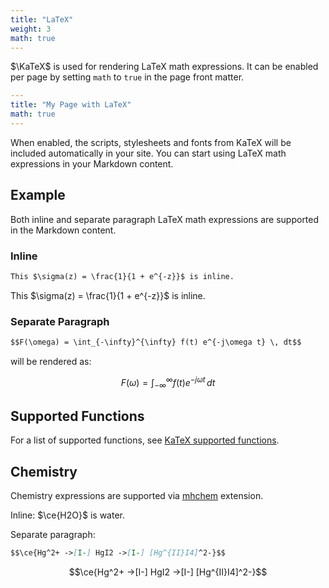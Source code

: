 ```yaml
---
title: "LaTeX"
weight: 3
math: true
---
```


$\KaTeX$ is used for rendering LaTeX math expressions. It can be enabled per page by setting `math` to `true` in the page front matter.


```yaml {filename="Markdown"}
---
title: "My Page with LaTeX"
math: true
---

```

When enabled, the scripts, stylesheets and fonts from KaTeX will be included automatically in your site. You can start using LaTeX math expressions in your Markdown content.

## Example

Both inline and separate paragraph LaTeX math expressions are supported in the Markdown content.

### Inline

```markdown {filename="page.md"}
This $\sigma(z) = \frac{1}{1 + e^{-z}}$ is inline.
```

This $\sigma(z) = \frac{1}{1 + e^{-z}}$ is inline.

### Separate Paragraph

```markdown {filename="page.md"}
$$F(\omega) = \int_{-\infty}^{\infty} f(t) e^{-j\omega t} \, dt$$
```

will be rendered as:

$$F(\omega) = \int_{-\infty}^{\infty} f(t) e^{-j\omega t} \, dt$$


## Supported Functions

For a list of supported functions, see [KaTeX supported functions](https://katex.org/docs/supported.html).

## Chemistry

Chemistry expressions are supported via [mhchem](https://mhchem.github.io/MathJax-mhchem/) extension.

Inline: $\ce{H2O}$ is water.

Separate paragraph:

```markdown {filename="page.md"}
$$\ce{Hg^2+ ->[I-] HgI2 ->[I-] [Hg^{II}I4]^2-}$$
```

$$\ce{Hg^2+ ->[I-] HgI2 ->[I-] [Hg^{II}I4]^2-}$$
